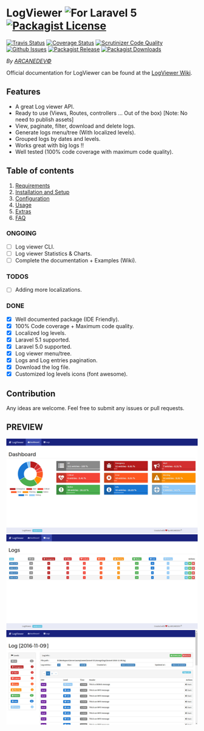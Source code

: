 LogViewer ![For Laravel 5][badge_laravel] [![Packagist License][badge_license]](https://github.com/ARCANEDEV/LogViewer/blob/master/LICENSE.md)
==============
[![Travis Status][badge_build]](https://travis-ci.org/ARCANEDEV/LogViewer)
[![Coverage Status][badge_coverage]](https://scrutinizer-ci.com/g/ARCANEDEV/LogViewer/?branch=master)
[![Scrutinizer Code Quality][badge_quality]](https://scrutinizer-ci.com/g/ARCANEDEV/LogViewer/?branch=master)
[![Github Issues][badge_issues]](https://github.com/ARCANEDEV/LogViewer/issues)
[![Packagist Release][badge_release]](https://packagist.org/packages/arcanedev/log-viewer)
[![Packagist Downloads][badge_downloads]](https://packagist.org/packages/arcanedev/log-viewer)

[badge_laravel]:   https://img.shields.io/badge/for%20Laravel-5.0%7C5.1-orange.svg?style=flat-square
[badge_license]:   https://img.shields.io/packagist/l/arcanedev/log-viewer.svg?style=flat-square
[badge_build]:     https://img.shields.io/travis/ARCANEDEV/LogViewer.svg?style=flat-square
[badge_coverage]:  https://img.shields.io/scrutinizer/coverage/g/ARCANEDEV/LogViewer.svg?style=flat-square
[badge_quality]:   https://img.shields.io/scrutinizer/g/ARCANEDEV/LogViewer.svg?style=flat-square
[badge_issues]:    https://img.shields.io/github/issues/ARCANEDEV/LogViewer.svg?style=flat-square
[badge_release]:   https://img.shields.io/packagist/v/arcanedev/log-viewer.svg?style=flat-square
[badge_downloads]: https://img.shields.io/packagist/dt/arcanedev/log-viewer.svg?style=flat-square

*By [ARCANEDEV&copy;](http://www.arcanedev.net/)*

Official documentation for LogViewer can be found at the [LogViewer Wiki](https://github.com/ARCANEDEV/LogViewer/wiki).

## Features

  - A great Log viewer API. 
  - Ready to use (Views, Routes, controllers &hellip; Out of the box) [Note: No need to publish assets]
  - View, paginate, filter, download and delete logs.
  - Generate logs menu/tree (With localized levels).
  - Grouped logs by dates and levels.
  - Works great with big logs !!
  - Well tested (100% code coverage with maximum code quality).
  
## Table of contents

1. [Requirements](https://github.com/ARCANEDEV/LogViewer/wiki/1.-Requirements)
2. [Installation and Setup](https://github.com/ARCANEDEV/LogViewer/wiki/2.-Installation-and-Setup)
3. [Configuration](https://github.com/ARCANEDEV/LogViewer/wiki/3.-Configuration)
4. [Usage](https://github.com/ARCANEDEV/LogViewer/wiki/4.-Usage)
5. [Extras](https://github.com/ARCANEDEV/LogViewer/wiki/5.-Extras)
6. [FAQ](https://github.com/ARCANEDEV/LogViewer/wiki/6.-FAQ)

### ONGOING

  - [ ] Log viewer CLI.
  - [ ] Log viewer Statistics & Charts.
  - [ ] Complete the documentation + Examples (Wiki).

### TODOS

  - [ ] Adding more localizations.

### DONE

  - [x] Well documented package (IDE Friendly).
  - [x] 100% Code coverage + Maximum code quality. 
  - [x] Localized log levels.
  - [x] Laravel 5.1 supported.
  - [x] Laravel 5.0 supported.
  - [x] Log viewer menu/tree.
  - [x] Logs and Log entries pagination.
  - [x] Download the log file.
  - [x] Customized log levels icons (font awesome).

## Contribution

Any ideas are welcome. Feel free to submit any issues or pull requests.

## PREVIEW

![Dashboard](https://github.com/ARCANEDEV/LogViewer/blob/master/_screenshots/1-dashboard.jpg)
![Logs list](https://github.com/ARCANEDEV/LogViewer/blob/master/_screenshots/2-logs-list.jpg)
![Single log](https://github.com/ARCANEDEV/LogViewer/blob/master/_screenshots/3-single-log.jpg)
